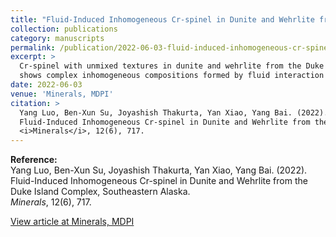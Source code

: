 ```yaml
---
title: "Fluid-Induced Inhomogeneous Cr-spinel in Dunite and Wehrlite from the Duke Island Complex, Southeastern Alaska"
collection: publications
category: manuscripts
permalink: /publication/2022-06-03-fluid-induced-inhomogeneous-cr-spinel
excerpt: >
  Cr-spinel with unmixed textures in dunite and wehrlite from the Duke Island Complex
  shows complex inhomogeneous compositions formed by fluid interaction and unmixing processes.
date: 2022-06-03
venue: 'Minerals, MDPI'
citation: >
  Yang Luo, Ben-Xun Su, Joyashish Thakurta, Yan Xiao, Yang Bai. (2022).
  Fluid-Induced Inhomogeneous Cr-spinel in Dunite and Wehrlite from the Duke Island Complex, Southeastern Alaska.
  <i>Minerals</i>, 12(6), 717.
---
```


**Reference:**  
Yang Luo, Ben-Xun Su, Joyashish Thakurta, Yan Xiao, Yang Bai. (2022).  
Fluid-Induced Inhomogeneous Cr-spinel in Dunite and Wehrlite from the Duke Island Complex, Southeastern Alaska.  
<i>Minerals</i>, 12(6), 717.  

[View article at Minerals, MDPI](https://www.mdpi.com/2075-163X/12/6/717)

